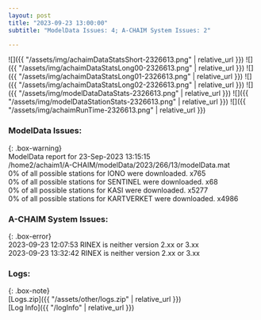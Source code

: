 ```yaml
---
layout: post
title: "2023-09-23 13:00:00"
subtitle: "ModelData Issues: 4; A-CHAIM System Issues: 2"

---
```


![]({{ "/assets/img/achaimDataStatsShort-2326613.png" | relative_url }})
![]({{ "/assets/img/achaimDataStatsLong00-2326613.png" | relative_url }})
![]({{ "/assets/img/achaimDataStatsLong01-2326613.png" | relative_url }})
![]({{ "/assets/img/achaimDataStatsLong02-2326613.png" | relative_url }})
![]({{ "/assets/img/modelDataDataStats-2326613.png" | relative_url }})
![]({{ "/assets/img/modelDataStationStats-2326613.png" | relative_url }})
![]({{ "/assets/img/achaimRunTime-2326613.png" | relative_url }})


### ModelData Issues:  
  
{: .box-warning}  
 ModelData report for 23-Sep-2023 13:15:15   
 /home2/achaim1/A-CHAIM/modelData/2023/266/13/modelData.mat   
 0% of all possible stations for IONO were downloaded. x765   
 0% of all possible stations for SENTINEL were downloaded. x68   
 0% of all possible stations for KASI were downloaded. x5277   
 0% of all possible stations for KARTVERKET were downloaded. x4986   
  
### A-CHAIM System Issues:  
  
{: .box-error}  
2023-09-23 12:07:53 RINEX is neither version 2.xx or 3.xx  
2023-09-23 13:32:42 RINEX is neither version 2.xx or 3.xx  

### Logs:  
  
{: .box-note}  
[Logs.zip]({{ "/assets/other/logs.zip" | relative_url }})  
[Log Info]({{ "/logInfo" | relative_url }})  
